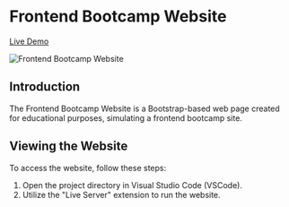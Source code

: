# Frontend Bootcamp Website

[Live Demo](https://chimerical-kringle-1bb7d5.netlify.app/)

![Frontend Bootcamp Website](https://i.ibb.co/XxCt7BQ/bootcamp.png)

## Introduction
The Frontend Bootcamp Website is a Bootstrap-based web page created for educational purposes, simulating a frontend bootcamp site.

## Viewing the Website
To access the website, follow these steps:

1. Open the project directory in Visual Studio Code (VSCode).
2. Utilize the "Live Server" extension to run the website.
